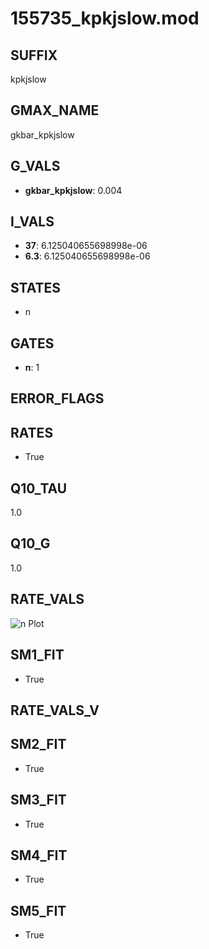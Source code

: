 # 155735_kpkjslow.mod

## SUFFIX

kpkjslow

## GMAX_NAME

gkbar_kpkjslow

## G_VALS

- **gkbar_kpkjslow**: 0.004

## I_VALS

- **37**: 6.125040655698998e-06
- **6.3**: 6.125040655698998e-06

## STATES

- n

## GATES

- **n**: 1

## ERROR_FLAGS


## RATES

- True

## Q10_TAU

1.0

## Q10_G

1.0

## RATE_VALS

![n Plot](/Users/pbozelos/Dropbox/icg-Chai-Panos/supermodels/output_markdown_files/K/155735_kpkjslow.mod/images/n.png)

## SM1_FIT

- True

## RATE_VALS_V

## SM2_FIT

- True

## SM3_FIT

- True

## SM4_FIT

- True

## SM5_FIT

- True

